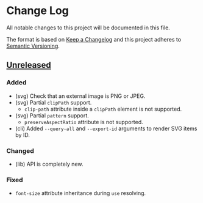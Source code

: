 # Change Log
All notable changes to this project will be documented in this file.

The format is based on [Keep a Changelog](http://keepachangelog.com/)
and this project adheres to [Semantic Versioning](http://semver.org/).

## [Unreleased]

### Added
- (svg) Check that an external image is PNG or JPEG.
- (svg) Partial `clipPath` support.
  - `clip-path` attribute inside a `clipPath` element is not supported.
- (svg) Partial `pattern` support.
  - `preserveAspectRatio` attribute is not supported.
- (cli) Added `--query-all` and `--export-id` arguments to render SVG items by ID.

### Changed
- (lib) API is completely new.

### Fixed
- `font-size` attribute inheritance during `use` resolving.

[Unreleased]: https://github.com/RazrFalcon/svgcleaner/compare/v0.1.0...HEAD
